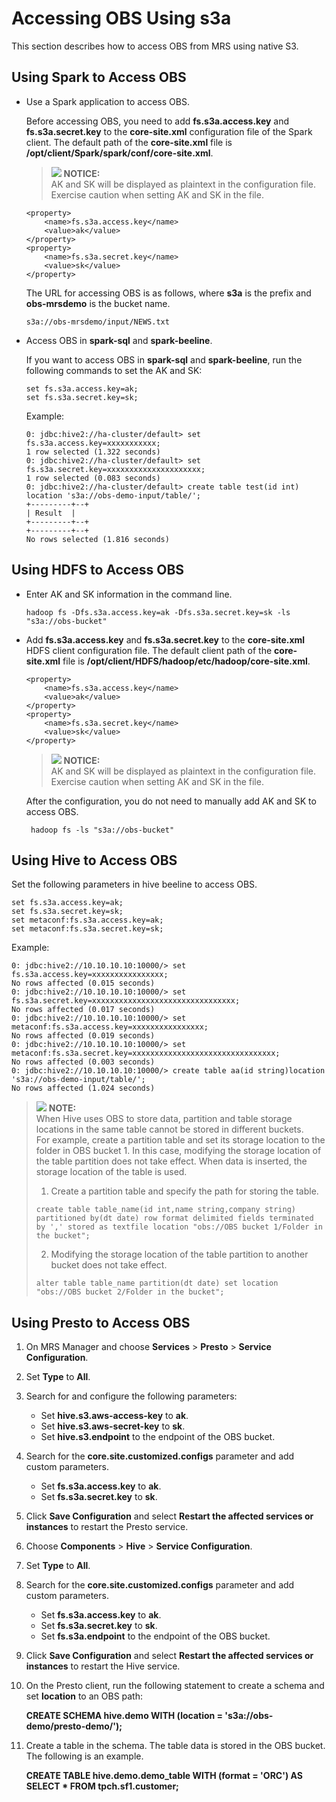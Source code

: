 # Accessing OBS Using s3a<a name="EN-US_TOPIC_0221415096"></a>

This section describes how to access OBS from MRS using native S3.

## Using Spark to Access OBS<a name="section23291801617"></a>

-   Use a Spark application to access OBS.

    Before accessing OBS, you need to add  **fs.s3a.access.key**  and  **fs.s3a.secret.key**  to the  **core-site.xml**  configuration file of the Spark client. The default path of the  **core-site.xml**  file is  **/opt/client/Spark/spark/conf/core-site.xml**.

    >![](/images/icon-notice.gif) **NOTICE:**   
    >AK and SK will be displayed as plaintext in the configuration file. Exercise caution when setting AK and SK in the file.   

    ```
    <property>
        <name>fs.s3a.access.key</name>
        <value>ak</value>
    </property>
    <property>
        <name>fs.s3a.secret.key</name>
        <value>sk</value>
    </property>
    ```

    The URL for accessing OBS is as follows, where  **s3a**  is the prefix and  **obs-mrsdemo**  is the bucket name.

    ```
    s3a://obs-mrsdemo/input/NEWS.txt
    ```


-   Access OBS in  **spark-sql**  and  **spark-beeline**.

    If you want to access OBS in  **spark-sql**  and  **spark-beeline**, run the following commands to set the AK and SK:

    ```
    set fs.s3a.access.key=ak;
    set fs.s3a.secret.key=sk;
    ```

    Example:

    ```
    0: jdbc:hive2://ha-cluster/default> set fs.s3a.access.key=xxxxxxxxxxx;
    1 row selected (1.322 seconds)
    0: jdbc:hive2://ha-cluster/default> set fs.s3a.secret.key=xxxxxxxxxxxxxxxxxxxxx;
    1 row selected (0.083 seconds)
    0: jdbc:hive2://ha-cluster/default> create table test(id int) location 's3a://obs-demo-input/table/';
    +---------+--+
    | Result  |
    +---------+--+
    +---------+--+
    No rows selected (1.816 seconds)
    ```


## Using HDFS to Access OBS<a name="section178178171469"></a>

-   Enter AK and SK information in the command line.

    ```
    hadoop fs -Dfs.s3a.access.key=ak -Dfs.s3a.secret.key=sk -ls "s3a://obs-bucket"
    ```

-   Add  **fs.s3a.access.key**  and  **fs.s3a.secret.key**  to the  **core-site.xml**  HDFS client configuration file. The default client path of the  **core-site.xml**  file is  **/opt/client/HDFS/hadoop/etc/hadoop/core-site.xml**.

    ```
    <property>
        <name>fs.s3a.access.key</name>
        <value>ak</value>
    </property>
    <property>
        <name>fs.s3a.secret.key</name>
        <value>sk</value>
    </property>
    ```

    >![](/images/icon-notice.gif) **NOTICE:**   
    >AK and SK will be displayed as plaintext in the configuration file. Exercise caution when setting AK and SK in the file.   

    After the configuration, you do not need to manually add AK and SK to access OBS.

    ```
     hadoop fs -ls "s3a://obs-bucket"
    ```


## Using Hive to Access OBS<a name="section989576583"></a>

Set the following parameters in hive beeline to access OBS.

```
set fs.s3a.access.key=ak;
set fs.s3a.secret.key=sk;
set metaconf:fs.s3a.access.key=ak;
set metaconf:fs.s3a.secret.key=sk;
```

Example:

```
0: jdbc:hive2://10.10.10.10:10000/> set fs.s3a.access.key=xxxxxxxxxxxxxxxx;
No rows affected (0.015 seconds)
0: jdbc:hive2://10.10.10.10:10000/> set fs.s3a.secret.key=xxxxxxxxxxxxxxxxxxxxxxxxxxxxxxxx;
No rows affected (0.017 seconds)
0: jdbc:hive2://10.10.10.10:10000/> set metaconf:fs.s3a.access.key=xxxxxxxxxxxxxxxx;
No rows affected (0.019 seconds)
0: jdbc:hive2://10.10.10.10:10000/> set metaconf:fs.s3a.secret.key=xxxxxxxxxxxxxxxxxxxxxxxxxxxxxxxx;
No rows affected (0.003 seconds)
0: jdbc:hive2://10.10.10.10:10000/> create table aa(id string)location 's3a://obs-demo-input/table/';
No rows affected (1.024 seconds)
```

>![](/images/icon-note.gif) **NOTE:**   
>When Hive uses OBS to store data, partition and table storage locations in the same table cannot be stored in different buckets.  
>For example, create a partition table and set its storage location to the folder in OBS bucket 1. In this case, modifying the storage location of the table partition does not take effect. When data is inserted, the storage location of the table is used.  
>1.  Create a partition table and specify the path for storing the table.  
>    ```  
>    create table table_name(id int,name string,company string) partitioned by(dt date) row format delimited fields terminated by ',' stored as textfile location "obs://OBS bucket 1/Folder in the bucket";  
>    ```  
>2.  Modifying the storage location of the table partition to another bucket does not take effect.  
>    ```  
>    alter table table_name partition(dt date) set location "obs://OBS bucket 2/Folder in the bucket";  
>    ```  

## Using Presto to Access OBS<a name="section1842192119379"></a>

1.  On MRS Manager and choose  **Services**  \>  **Presto**  \>  **Service Configuration**.
2.  Set  **Type**  to  **All**.
3.  Search for and configure the following parameters:
    -   Set  **hive.s3.aws-access-key**  to  **ak**.
    -   Set  **hive.s3.aws-secret-key**  to  **sk**.
    -   Set  **hive.s3.endpoint**  to the endpoint of the OBS bucket.

4.  Search for the  **core.site.customized.configs**  parameter and add custom parameters.
    -   Set  **fs.s3a.access.key**  to  **ak**.
    -   Set  **fs.s3a.secret.key**  to  **sk**.

5.  Click  **Save Configuration**  and select  **Restart the affected services or instances**  to restart the Presto service.
6.  Choose  **Components**  \>  **Hive**  \>  **Service Configuration**.
7.  Set  **Type**  to  **All**.
8.  Search for the  **core.site.customized.configs**  parameter and add custom parameters.
    -   Set  **fs.s3a.access.key**  to  **ak**.
    -   Set  **fs.s3a.secret.key**  to  **sk**.
    -   Set  **fs.s3a.endpoint**  to the endpoint of the OBS bucket.

9.  Click  **Save Configuration**  and select  **Restart the affected services or instances**  to restart the Hive service.
10. On the Presto client, run the following statement to create a schema and set  **location**  to an OBS path:

    **CREATE SCHEMA hive.demo WITH \(location = 's3a://obs-demo/presto-demo/'\);**

11. Create a table in the schema. The table data is stored in the OBS bucket. The following is an example.

    **CREATE TABLE hive.demo.demo\_table WITH \(format = 'ORC'\) AS SELECT \* FROM tpch.sf1.customer;**



